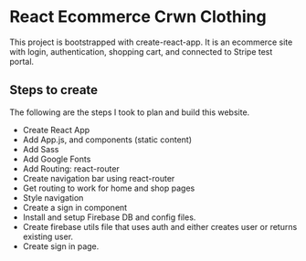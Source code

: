 # React Ecommerce Crwn Clothing

This project is bootstrapped with create-react-app. It is an ecommerce site with login, authentication, shopping cart, and connected to Stripe test portal.

## Steps to create

The following are the steps I took to plan and build this website.

- Create React App
- Add App.js, and components (static content)
- Add Sass
- Add Google Fonts
- Add Routing: react-router
- Create navigation bar using react-router
- Get routing to work for home and shop pages
- Style navigation
- Create a sign in component
- Install and setup Firebase DB and config files.
- Create firebase utils file that uses auth and either creates user or returns existing user.
- Create sign in page.
